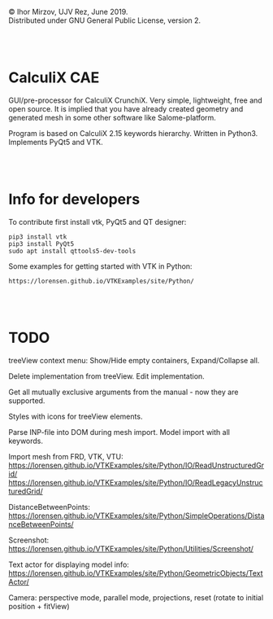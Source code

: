 © Ihor Mirzov, UJV Rez, June 2019.  
Distributed under GNU General Public License, version 2.

<br/><br/>



# CalculiX CAE

GUI/pre-processor for CalculiX CrunchiX. Very simple, lightweight, free and open source. It is implied that you have already created geometry and generated mesh in some other software like Salome-platform.

Program is based on CalculiX 2.15 keywords hierarchy. Written in Python3. Implements PyQt5 and VTK.

<br/><br/>



# Info for developers

To contribute first install vtk, PyQt5 and QT designer:

    pip3 install vtk
    pip3 install PyQt5
    sudo apt install qttools5-dev-tools

Some examples for getting started with VTK in Python:

    https://lorensen.github.io/VTKExamples/site/Python/

<br/><br/>



# TODO

treeView context menu: Show/Hide empty containers, Expand/Collapse all.

Delete implementation from treeView. Edit implementation.

Get all mutually exclusive arguments from the manual - now they are supported.

Styles with icons for treeView elements.

Parse INP-file into DOM during mesh import. Model import with all keywords.


Import mesh from FRD, VTK, VTU:  
https://lorensen.github.io/VTKExamples/site/Python/IO/ReadUnstructuredGrid/  
https://lorensen.github.io/VTKExamples/site/Python/IO/ReadLegacyUnstructuredGrid/

DistanceBetweenPoints:  
https://lorensen.github.io/VTKExamples/site/Python/SimpleOperations/DistanceBetweenPoints/

Screenshot:  
https://lorensen.github.io/VTKExamples/site/Python/Utilities/Screenshot/

Text actor for displaying model info:  
https://lorensen.github.io/VTKExamples/site/Python/GeometricObjects/TextActor/

Camera: perspective mode, parallel mode, projections, reset (rotate to initial position + fitView)
